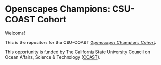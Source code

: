 # Openscapes Champions: CSU-COAST Cohort

Welcome! 

This is the repository for the CSU-COAST [Openscapes Champions Cohort](https://openscapes.org/champions).

This opportunity is funded by The California State University Council on Ocean Affairs, Science & Technology ([COAST](https://www2.calstate.edu/impact-of-the-csu/research/coast)).

<!---The Agenda links below are accessible only by the Cohort; if you want to see the public blank copies, see <https://openscapes.org/series> --->

